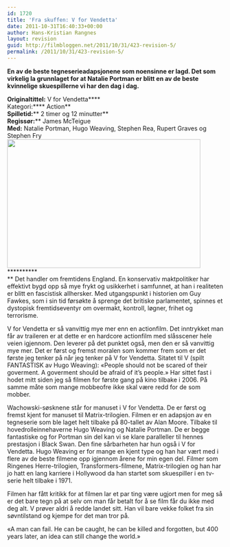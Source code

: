 ```yaml
---
id: 1720
title: 'Fra skuffen: V for Vendetta'
date: 2011-10-31T16:40:33+00:00
author: Hans-Kristian Rangnes
layout: revision
guid: http://filmbloggen.net/2011/10/31/423-revision-5/
permalink: /2011/10/31/423-revision-5/
---
```

**En av de beste tegneserieadapsjonene som noensinne er lagd. Det som virkelig la grunnlaget for at Natalie Portman er blitt en av de beste kvinnelige skuespillerne vi har den dag i dag.**<!--more-->

****Originaltittel:**** V for Vendetta****  
Kategori:**** Action**  
**Spilletid:**** 2 timer og 12 minutter**  
**Regissør:**** James McTeigue  
**Med:** Natalie Portman, Hugo Weaving, Stephen Rea, Rupert Graves og Stephen Fry  
[<img class="alignnone size-full wp-image-426" src="http://filmbloggen.net/wp-content/uploads//2011/06/v-for-vendetta-1.jpg" alt="" width="450" height="300" />](http://filmbloggen.net/?attachment_id=426)**********  
** Det handler om fremtidens England. En konservativ maktpolitiker har effektivt bygd opp så mye frykt og usikkerhet i samfunnet, at han i realiteten er blitt en fascistisk allhersker. Med utgangspunkt i historien om Guy Fawkes, som i sin tid førsøkte å sprenge det britiske parlamentet, spinnes et dystopisk fremtidseventyr om overmakt, kontroll, løgner, frihet og terrorisme.

V for Vendetta er så vanvittig mye mer enn en actionfilm. Det inntrykket man får av traileren er at dette er en hardcore actionfilm med slåsscener hele veien igjennom. Den leverer på det punktet også, men den er så vanvittig mye mer. Det er først og fremst moralen som kommer frem som er det første jeg tenker på når jeg tenker på V for Vendetta. Sitatet til V (spilt FANTASTISK av Hugo Weaving): &laquo;People should not be scared of their goverment. A goverment should be afraid of it&#8217;s people.&raquo; Har sittet fast i hodet mitt siden jeg så filmen for første gang på kino tilbake i 2006. På samme måte som mange mobbeofre ikke skal være redd for de som mobber.

Wachowski-søsknene står for manuset i V for Vendetta. De er først og fremst kjent for manuset til Matrix-trilogien. Filmen er en adapsjon av en tegneserie som ble laget helt tilbake på 80-tallet av Alan Moore. Tilbake til hovedrolleinnehaverne Hugo Weaving og Natalie Portman. De er begge fantastiske og for Portman sin del kan vi se klare paralleller til hennes prestasjon i Black Swan. Den fine sårbarheten har hun også i V for Vendetta. Hugo Weaving er for mange en kjent type og han har vært med i flere av de beste filmene opp igjennom årene for min egen del. Filmer som Ringenes Herre-trilogien, Transformers-filmene, Matrix-trilogien og han har jo hatt en lang karriere i Hollywood da han startet som skuespiller i en tv-serie helt tilbake i 1971.

Filmen har fått kritikk for at filmen lar et par ting være ugjort men for meg så er det bare tegn på at selv om man får betalt for å se film får du ikke med deg alt. V prøver aldri å redde landet sitt. Han vil bare vekke folket fra sin søvntilstand og kjempe for det man tror på.

«A man can fail. He can be caught, he can be killed and forgotten, but 400 years later, an idea can still change the world.»